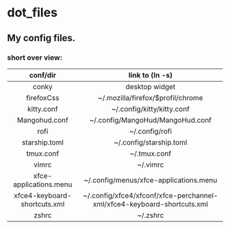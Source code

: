 # dot_files

## My config files.

### short over view:
|conf/dir|link to (ln -s)|
|:-:|:-:|
|conky|desktop widget|
|firefoxCss|~/.mozilla/firefox/$profil/chrome|
|kitty.conf|~/.config/kitty/kitty.conf|
|Mangohud.conf|~/.config/MangoHud/MangoHud.conf|
|rofi|~/.config/rofi|
|starship.toml|~/.config/starship.toml|
|tmux.conf|~/.tmux.conf|
|vimrc|~/.vimrc|
|xfce-applications.menu|~/.config/menus/xfce-applications.menu|
|xfce4-keyboard-shortcuts.xml|~/.config/xfce4/xfconf/xfce-perchannel-xml/xfce4-keyboard-shortcuts.xml|
|zshrc|~/.zshrc|

